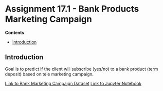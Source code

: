 # Assignment 17.1 - Bank Products Marketing Campaign

**Contents**

  * [Introduction](#Introduction)



 ## Introduction

Goal is to predict if the client will subscribe (yes/no) to a bank product (term deposit) based on tele marketing campaign.

[Link to Bank Marketing Campaign Dataset](https://github.com/atewari-bot/bank-marketing-campaign/blob/main/data/bank-additional-full.csv)
[Link to Jupyter Notebook](https://github.com/atewari-bot/bank-marketing-campaign/blob/main/bank_marketing_campaign.ipynb)